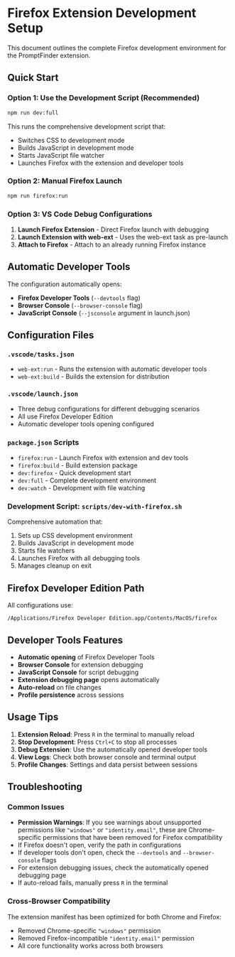 # Firefox Extension Development Setup

This document outlines the complete Firefox development environment for the PromptFinder extension.

## Quick Start

### Option 1: Use the Development Script (Recommended)

```bash
npm run dev:full
```

This runs the comprehensive development script that:

- Switches CSS to development mode
- Builds JavaScript in development mode
- Starts JavaScript file watcher
- Launches Firefox with the extension and developer tools

### Option 2: Manual Firefox Launch

```bash
npm run firefox:run
```

### Option 3: VS Code Debug Configurations

1. **Launch Firefox Extension** - Direct Firefox launch with debugging
2. **Launch Extension with web-ext** - Uses the web-ext task as pre-launch
3. **Attach to Firefox** - Attach to an already running Firefox instance

## Automatic Developer Tools

The configuration automatically opens:

- **Firefox Developer Tools** (`--devtools` flag)
- **Browser Console** (`--browser-console` flag)
- **JavaScript Console** (`--jsconsole` argument in launch.json)

## Configuration Files

### `.vscode/tasks.json`

- `web-ext:run` - Runs the extension with automatic developer tools
- `web-ext:build` - Builds the extension for distribution

### `.vscode/launch.json`

- Three debug configurations for different debugging scenarios
- All use Firefox Developer Edition
- Automatic developer tools opening configured

### `package.json` Scripts

- `firefox:run` - Launch Firefox with extension and dev tools
- `firefox:build` - Build extension package
- `dev:firefox` - Quick development start
- `dev:full` - Complete development environment
- `dev:watch` - Development with file watching

### Development Script: `scripts/dev-with-firefox.sh`

Comprehensive automation that:

1. Sets up CSS development environment
2. Builds JavaScript in development mode
3. Starts file watchers
4. Launches Firefox with all debugging tools
5. Manages cleanup on exit

## Firefox Developer Edition Path

All configurations use:

```
/Applications/Firefox Developer Edition.app/Contents/MacOS/firefox
```

## Developer Tools Features

- **Automatic opening** of Firefox Developer Tools
- **Browser Console** for extension debugging
- **JavaScript Console** for script debugging
- **Extension debugging page** opens automatically
- **Auto-reload** on file changes
- **Profile persistence** across sessions

## Usage Tips

1. **Extension Reload**: Press `R` in the terminal to manually reload
2. **Stop Development**: Press `Ctrl+C` to stop all processes
3. **Debug Extension**: Use the automatically opened developer tools
4. **View Logs**: Check both browser console and terminal output
5. **Profile Changes**: Settings and data persist between sessions

## Troubleshooting

### Common Issues

- **Permission Warnings**: If you see warnings about unsupported permissions like `"windows"` or `"identity.email"`, these are Chrome-specific permissions that have been removed for Firefox compatibility
- If Firefox doesn't open, verify the path in configurations
- If developer tools don't open, check the `--devtools` and `--browser-console` flags
- For extension debugging issues, check the automatically opened debugging page
- If auto-reload fails, manually press `R` in the terminal

### Cross-Browser Compatibility

The extension manifest has been optimized for both Chrome and Firefox:

- Removed Chrome-specific `"windows"` permission
- Removed Firefox-incompatible `"identity.email"` permission
- All core functionality works across both browsers
